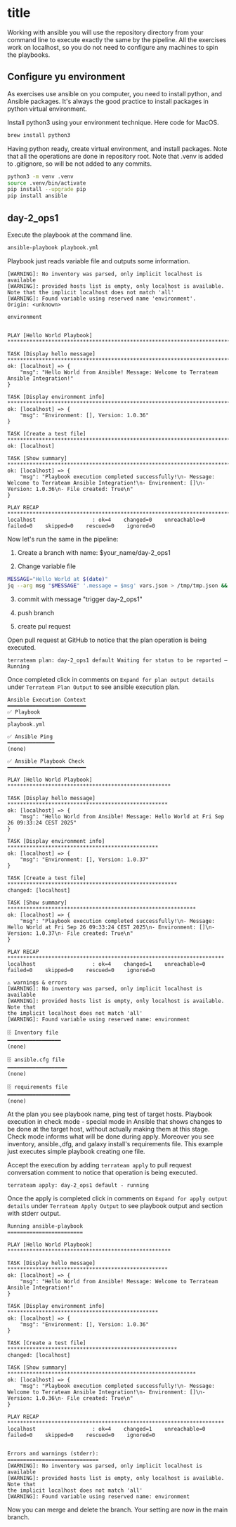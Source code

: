 # title

Working with ansible you will use the repository directory from your command line to execute exactly the same by the pipeline. All the exercises work on localhost, so you do not need to configure any machines to spin the playbooks.

## Configure yu environment

As exercises use ansible on you computer, you need to install python, and Ansible packages. It's always the good practice to install packages in python virtual environment.

Install python3 using your environment technique. Here code for MacOS.

```bash
brew install python3
```

Having python ready, create virtual environment, and install packages. Note that all the operations are done in repository root. Note that .venv is added to .gitignore, so will be not added to any commits.

```bash
python3 -m venv .venv 
source .venv/bin/activate 
pip install --upgrade pip 
pip install ansible 
```

## day-2_ops1

Execute the playbook at the command line.

```bash
ansible-playbook playbook.yml 
```

Playbook just reads variable file and outputs some information.

```text
[WARNING]: No inventory was parsed, only implicit localhost is available
[WARNING]: provided hosts list is empty, only localhost is available. Note that the implicit localhost does not match 'all'
[WARNING]: Found variable using reserved name 'environment'.
Origin: <unknown>

environment


PLAY [Hello World Playbook] ********************************************************************************

TASK [Display hello message] *******************************************************************************
ok: [localhost] => {
    "msg": "Hello World from Ansible! Message: Welcome to Terrateam Ansible Integration!"
}

TASK [Display environment info] ****************************************************************************
ok: [localhost] => {
    "msg": "Environment: [], Version: 1.0.36"
}

TASK [Create a test file] **********************************************************************************
ok: [localhost]

TASK [Show summary] ****************************************************************************************
ok: [localhost] => {
    "msg": "Playbook execution completed successfully!\n- Message: Welcome to Terrateam Ansible Integration!\n- Environment: []\n- Version: 1.0.36\n- File created: True\n"
}

PLAY RECAP *************************************************************************************************
localhost                  : ok=4    changed=0    unreachable=0    failed=0    skipped=0    rescued=0    ignored=0   

```

Now let's run the same in the pipeline:

1. Create a branch with name: $your_name/day-2_ops1

2. Change variable file

```bash
MESSAGE="Hello World at $(date)"
jq --arg msg "$MESSAGE" '.message = $msg' vars.json > /tmp/tmp.json && mv /tmp/tmp.json vars.json 
```

3. commit with message "trigger day-2_ops1"

4. push branch

5. create pul request

Open pull request at GitHub to notice that the plan operation is being executed.

```
terrateam plan: day-2_ops1 default Waiting for status to be reported — Running
```

Once completed click in comments on `Expand for plan output details` under `Terrateam Plan Output` to see ansible execution plan.

```text
Ansible Execution Context
━━━━━━━━━━━━━━━━━━━━━━━━━
✅ Playbook
━━━━━━━━━━━
playbook.yml

✅ Ansible Ping
━━━━━━━━━━━━━━━
(none)

✅ Ansible Playbook Check
━━━━━━━━━━━━━━━━━━━━━━━━━

PLAY [Hello World Playbook] ****************************************************

TASK [Display hello message] ***************************************************
ok: [localhost] => {
    "msg": "Hello World from Ansible! Message: Hello World at Fri Sep 26 09:33:24 CEST 2025"
}

TASK [Display environment info] ************************************************
ok: [localhost] => {
    "msg": "Environment: [], Version: 1.0.37"
}

TASK [Create a test file] ******************************************************
changed: [localhost]

TASK [Show summary] ************************************************************
ok: [localhost] => {
    "msg": "Playbook execution completed successfully!\n- Message: Hello World at Fri Sep 26 09:33:24 CEST 2025\n- Environment: []\n- Version: 1.0.37\n- File created: True\n"
}

PLAY RECAP *********************************************************************
localhost                  : ok=4    changed=1    unreachable=0    failed=0    skipped=0    rescued=0    ignored=0   

⚠️ warnings & errors
[WARNING]: No inventory was parsed, only implicit localhost is available
[WARNING]: provided hosts list is empty, only localhost is available. Note that
the implicit localhost does not match 'all'
[WARNING]: Found variable using reserved name: environment

🗄️ Inventory file
━━━━━━━━━━━━━━━━━
(none)

🗄️ ansible.cfg file
━━━━━━━━━━━━━━━━━━━
(none)

🗄️ requirements file
━━━━━━━━━━━━━━━━━━━━
(none)
```

At the plan you see playbook name, ping test of target hosts. Playbook execution in check mode - special mode in Ansible that shows changes to be done at the target host, without actually making them at this stage. Check mode informs what will be done during apply. Moreover you see inventory, ansible.,dfg, and galaxy install's requirements file. This example just executes simple playbook creating one file.

Accept the execution by adding `terrateam apply` to pull request conversation comment to notice that operation is being executed.

```
terrateam apply: day-2_ops1 default - running
```

Once the apply is completed click in comments on `Expand for apply output details` under `Terrateam Apply Output` to see playbook output and section with stderr output.

```
Running ansible-playbook
========================

PLAY [Hello World Playbook] ****************************************************

TASK [Display hello message] ***************************************************
ok: [localhost] => {
    "msg": "Hello World from Ansible! Message: Welcome to Terrateam Ansible Integration!"
}

TASK [Display environment info] ************************************************
ok: [localhost] => {
    "msg": "Environment: [], Version: 1.0.36"
}

TASK [Create a test file] ******************************************************
changed: [localhost]

TASK [Show summary] ************************************************************
ok: [localhost] => {
    "msg": "Playbook execution completed successfully!\n- Message: Welcome to Terrateam Ansible Integration!\n- Environment: []\n- Version: 1.0.36\n- File created: True\n"
}

PLAY RECAP *********************************************************************
localhost                  : ok=4    changed=1    unreachable=0    failed=0    skipped=0    rescued=0    ignored=0   


Errors and warnings (stderr):
=============================
[WARNING]: No inventory was parsed, only implicit localhost is available
[WARNING]: provided hosts list is empty, only localhost is available. Note that
the implicit localhost does not match 'all'
[WARNING]: Found variable using reserved name: environment
```

Now you can merge and delete the branch. Your setting are now in the main branch.